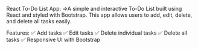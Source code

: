 React To-Do List App:
=>A simple and interactive To-Do List built using React and styled with Bootstrap. This app allows users to add, edit, delete, and delete all tasks easily.


Features:
✅ Add tasks
✅ Edit tasks
✅ Delete individual tasks
✅ Delete all tasks
✅ Responsive UI with Bootstrap